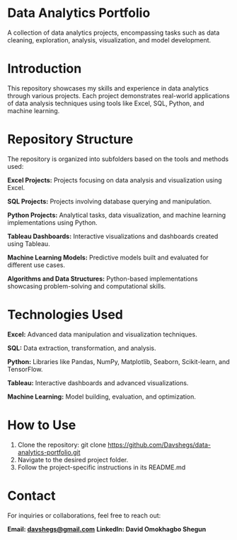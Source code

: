 # **Data Analytics Portfolio**
A collection of data analytics projects, encompassing tasks such as data cleaning, exploration, analysis, visualization, and model development.

# **Introduction**
This repository showcases my skills and experience in data analytics through various projects. 
Each project demonstrates real-world applications of data analysis techniques using tools like Excel, SQL, Python, and machine learning.

# **Repository Structure**

The repository is organized into subfolders based on the tools and methods used:

**Excel Projects:** Projects focusing on data analysis and visualization using Excel.

**SQL Projects:** Projects involving database querying and manipulation.

**Python Projects:** Analytical tasks, data visualization, and machine learning implementations using Python.

**Tableau Dashboards:** Interactive visualizations and dashboards created using Tableau.

**Machine Learning Models:** Predictive models built and evaluated for different use cases.

**Algorithms and Data Structures:** Python-based implementations showcasing problem-solving and computational skills.

# **Technologies Used**
**Excel:** Advanced data manipulation and visualization techniques.

**SQL:** Data extraction, transformation, and analysis.

**Python:** Libraries like Pandas, NumPy, Matplotlib, Seaborn, Scikit-learn, and TensorFlow.

**Tableau:** Interactive dashboards and advanced visualizations.

**Machine Learning:** Model building, evaluation, and optimization.

# **How to Use**
1. Clone the repository: git clone https://github.com/Davshegs/data-analytics-portfolio.git
2. Navigate to the desired project folder.
3. Follow the project-specific instructions in its README.md

# **Contact**
For inquiries or collaborations, feel free to reach out:

**Email: davshegs@gmail.com**
**LinkedIn: David Omokhagbo Shegun**

